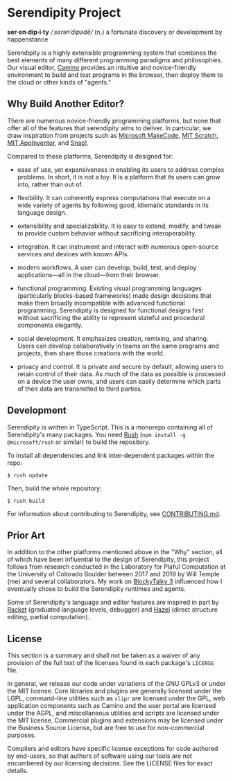 # Serendipity Project

**ser·en·dip·i·ty**
_/ˌserənˈdipədē/_ (n.)
a fortunate discovery or development by happenstance

Serendipity is a highly extensible programming system that combines the best
elements of many different programming paradigms and philosophies. Our visual
editor, [Camino](/willmtemple/serendipity/tree/master/editor/camino/)
provides an intuitive and novice-friendly environment to build and test
programs in the browser, then deploy them to the cloud or other kinds of
"agents."

## Why Build Another Editor?

There are numerous novice-friendly programming platforms, but none that offer
all of the features that serendipity aims to deliver. In particular, we draw
inspiration from projects such as
[Microsoft MakeCode](https://www.microsoft.com/en-us/makecode),
[MIT Scratch](https://scratch.mit.edu/),
[MIT AppInventor](https://appinventor.mit.edu), and
[Snap!](https://snap.berkeley.edu).

Compared to these platforms, Serendipity is designed for:

- ease of use, yet expansiveness in enabling its users to address complex
  problems. In short, it is not a toy. It is a platform that its users can grow
  into, rather than out of.

- flexibility. It can coherently express computations that execute on a wide
  variety of agents by following good, idiomatic standards in its language
  design.

- extensibility and specializability. It is easy to extend, modify, and tweak
  to provide custom behavior without sacrificing interoperability.

- integration. It can instrument and interact with numerous open-source
  services and devices with known APIs.

- modern workflows. A user can develop, build, test, and deploy
  applications&mdash;all in the cloud&mdash;from their browser.

- functional programming. Existing visual programming languages (particularly
  blocks-based frameworks) made design decisions that make them broadly
  incompatible with advanced functional programming. Serendipity is designed
  for functional designs first without sacrificing the ability to represent
  stateful and procedural components elegantly.

- social development. It emphasizes creation, remixing, and sharing. Users
  can develop collaboratively in teams on the same programs and projects, then
  share those creations with the world.

- privacy and control. It is private and secure by default, allowing users to
  retain control of their data. As much of the data as possible is processed on
  a device the user owns, and users can easily determine which parts of their
  data are transmitted to third parties.

## Development

Serendipity is written in TypeScript. This is a monorepo containing all of
Serendipity's many packages. You need [Rush](https://rushjs.io)
(`npm install -g @microsoft/rush` or similar) to build the repository.

To install all dependencies and link inter-dependent packages within the repo:

```
$ rush update
```

Then, build the whole repository:

```
$ rush build
```

For information about contributing to Serendipity, see
[CONTRIBUTING.md](willmtemple/serendipity/tree/master/CONTRIBUTING.md).

## Prior Art

In addition to the other platforms mentioned above in the "Why" section, all
of which have been influential to the design of Serendipity, this project
follows from research conducted in the Laboratory for Plaful Computation at
the University of Colorado Boulder between 2017 and 2019 by Will Temple (me)
and several collaborators. My work on [BlockyTalky
3](https://playfulcomputation.group/blockytalky) influenced how I eventually
chose to build the Serendipity runtimes and agents.

Some of Serendipity's language and editor features are inspired in part by
[Racket](https://racket-lang.org) (graduated language levels, debugger) and
[Hazel](https://hazel.org) (direct structure editing, partial computation).

## License

This section is a summary and shall not be taken as a waiver of any provision
of the full text of the licenses found in each package's `LICENSE` file.

In general, we release our code under variations of the GNU GPLv3 or under
the MIT license. Core libraries and plugins are generally licensed under the
LGPL, command-line utilities such as `slipr` are licensed under the GPL, web
application components such as Camino and the user portal are licensed under
the AGPL, and miscellaneous utilities and scripts are licensed under the MIT
license. Commercial plugins and extensions may be licensed under the Business
Source License, but are free to use for non-commercial purposes.

Compilers and editors have specific license exceptions for code authored by
end-users, so that authors of software using our tools are not encumbered by
our licensing decisions. See the LICENSE files for exact details.
